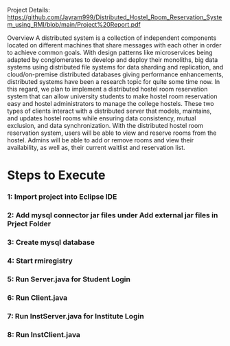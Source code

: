 Project Details: https://github.com/Jayram999/Distributed_Hostel_Room_Reservation_System_using_RMI/blob/main/Project%20Report.pdf

Overview
A distributed system is a collection of independent components located on
different machines that share messages with each other in order to achieve
common goals. With design patterns like microservices being adapted by
conglomerates to develop and deploy their monoliths, big data systems using
distributed file systems for data sharding and replication, and cloud/on-premise
distributed databases giving performance enhancements, distributed systems have
been a research topic for quite some time now. In this regard, we plan to
implement a distributed hostel room reservation system that can allow university
students to make hostel room reservation easy and hostel administrators to manage
the college hostels. These two types of clients interact with a distributed server that
models, maintains, and updates hostel rooms while ensuring data consistency,
mutual exclusion, and data synchronization. With the distributed hostel room
reservation system, users will be able to view and reserve rooms from the hostel.
Admins will be able to add or remove rooms and view their availability, as well as,
their current waitlist and reservation list.

# Steps to Execute
### 1: Import project into Eclipse IDE
### 2: Add mysql connector jar files under Add external jar files in Prject Folder
### 3: Create mysql database 
### 4: Start rmiregistry
### 5: Run Server.java for Student Login
### 6: Run Client.java
### 7: Run InstServer.java for Institute Login
### 8: Run InstClient.java



